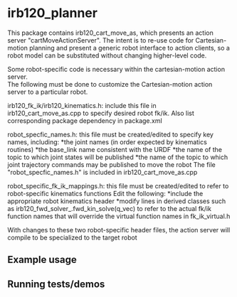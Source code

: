 # irb120_planner
This package contains irb120_cart_move_as, which presents an action server "cartMoveActionServer".
The intent is to re-use code for Cartesian-motion planning and present a generic robot interface to action clients, so 
a robot model can be substituted without changing higher-level code.

Some robot-specific code is necessary within the cartesian-motion action server.  
The following must be done to customize the Cartesian-motion action server to a particular robot.

irb120_fk_ik/irb120_kinematics.h: include this file in irb120_cart_move_as.cpp to specify desired robot fk/ik.  Also list
corresponding package dependency in package.xml

robot_specfic_names.h:  this file must be created/edited to specify key names, including:
*the joint names (in order expected by kinematics routines)
*the base_link name consistent with the URDF
*the name of the topic to which joint states will be published
*the name of the topic to which joint trajectory commands may be published to move the robot
The file "robot_specfic_names.h" is included in irb120_cart_move_as.cpp

robot_specific_fk_ik_mappings.h: this file must be created/edited to refer to robot-specific kinematics functions
Edit the following:
*include the appropriate robot kinematics header
*modify lines in derived classes such as irb120_fwd_solver_.fwd_kin_solve(q_vec) to refer to the actual fk/ik function names that
will override the virtual function names in fk_ik_virtual.h

With changes to these two robot-specific header files, the action server will compile to be specialized to the target robot

## Example usage

## Running tests/demos
    
